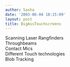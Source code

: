 ```yaml
---
author: Sasha
date: '2003-06-04 18:15:09'
layout: post
title: BigAssTouchscreens
---
```


Scanning Laser Rangfinders<br>
Throughbeams<br>
Contact Mics<br>
Different Touch technologies<br>
Blob Tracking<br>
